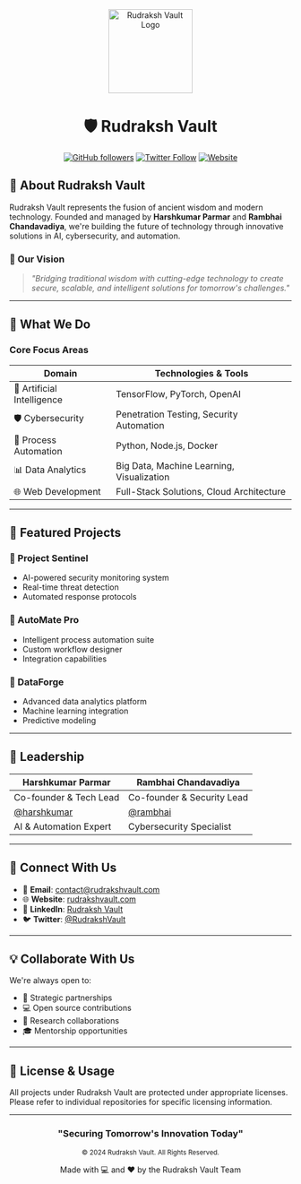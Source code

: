 <div align="center">
  <img src="https://via.placeholder.com/150" alt="Rudraksh Vault Logo" width="150"/>
  
  # 🛡️ Rudraksh Vault

  [![GitHub followers](https://img.shields.io/github/followers/Rudraksh-Vault?style=social)](https://github.com/Rudraksh-Vault)
  [![Twitter Follow](https://img.shields.io/twitter/follow/RudrakshVault?style=social)](https://twitter.com/RudrakshVault)
  [![Website](https://img.shields.io/badge/Website-rudrakshvault.com-blue)](https://rudrakshvault.com)
</div>

## 🌟 About Rudraksh Vault

Rudraksh Vault represents the fusion of ancient wisdom and modern technology. Founded and managed by **Harshkumar Parmar** and **Rambhai Chandavadiya**, we're building the future of technology through innovative solutions in AI, cybersecurity, and automation.

### 🎯 Our Vision
> *"Bridging traditional wisdom with cutting-edge technology to create secure, scalable, and intelligent solutions for tomorrow's challenges."*

---

## 🚀 What We Do

### Core Focus Areas

| Domain | Technologies & Tools |
|--------|---------------------|
| 🤖 Artificial Intelligence | TensorFlow, PyTorch, OpenAI |
| 🛡️ Cybersecurity | Penetration Testing, Security Automation |
| 🔄 Process Automation | Python, Node.js, Docker |
| 📊 Data Analytics | Big Data, Machine Learning, Visualization |
| 🌐 Web Development | Full-Stack Solutions, Cloud Architecture |

---

## 💼 Featured Projects

### 🔹 Project Sentinel
- AI-powered security monitoring system
- Real-time threat detection
- Automated response protocols

### 🔹 AutoMate Pro
- Intelligent process automation suite
- Custom workflow designer
- Integration capabilities

### 🔹 DataForge
- Advanced data analytics platform
- Machine learning integration
- Predictive modeling

---

## 👥 Leadership

<div align="center">

| Harshkumar Parmar | Rambhai Chandavadiya |
|-------------------|----------------------|
| Co-founder & Tech Lead | Co-founder & Security Lead |
| [@harshkumar](https://github.com/harshkumar) | [@rambhai](https://github.com/rambhai) |
| AI & Automation Expert | Cybersecurity Specialist |

</div>

---

## 🤝 Connect With Us

- 📧 **Email**: contact@rudrakshvault.com
- 🌐 **Website**: [rudrakshvault.com](https://rudrakshvault.com)
- 💼 **LinkedIn**: [Rudraksh Vault](https://linkedin.com/company/rudraksh-vault)
- 🐦 **Twitter**: [@RudrakshVault](https://twitter.com/RudrakshVault)

---

## 💡 Collaborate With Us

We're always open to:
- 🤝 Strategic partnerships
- 💻 Open source contributions
- 🔬 Research collaborations
- 🎓 Mentorship opportunities

---

## 📜 License & Usage

All projects under Rudraksh Vault are protected under appropriate licenses. Please refer to individual repositories for specific licensing information.

---

<div align="center">

### "Securing Tomorrow's Innovation Today"

<sub>© 2024 Rudraksh Vault. All Rights Reserved.</sub>

Made with 💻 and ❤️ by the Rudraksh Vault Team

</div>
